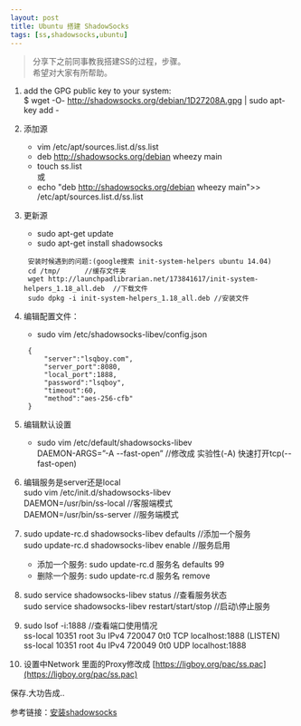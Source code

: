 ```yaml
---
layout: post
title: Ubuntu 搭建 ShadowSocks
tags: [ss,shadowsocks,ubuntu]
---
```


> 分享下之前同事教我搭建SS的过程，步骤。  
  希望对大家有所帮助。


1. add the GPG public key to your system:  
   $ wget -O- http://shadowsocks.org/debian/1D27208A.gpg | sudo apt-key add -

2. 添加源  
   - vim /etc/apt/sources.list.d/ss.list
   - deb http://shadowsocks.org/debian wheezy main
   - touch ss.list  
   或  
   - echo "deb http://shadowsocks.org/debian wheezy main">> /etc/apt/sources.list.d/ss.list  

3. 更新源 
    - sudo apt-get update    
    - sudo apt-get install shadowsocks 

    > 
        安装时候遇到的问题:(google搜索 init-system-helpers ubuntu 14.04)  
        cd /tmp/      //缓存文件夹  
        wget http://launchpadlibrarian.net/173841617/init-system-helpers_1.18_all.deb  //下载文件  
        sudo dpkg -i init-system-helpers_1.18_all.deb //安装文件
4. 编辑配置文件：  
   - sudo vim /etc/shadowsocks-libev/config.json  
   
   >
        {  
            "server":"lsqboy.com",  
            "server_port":8080,    
            "local_port":1888,    
            "password":"lsqboy",   
            "timeout":60,  
            "method":"aes-256-cfb"    
        }  
    
5. 编辑默认设置  
   - sudo vim /etc/default/shadowsocks-libev   
   DAEMON-ARGS=”-A --fast-open”   //修改成 实验性(-A)  快速打开tcp(--fast-open)

6. 编辑服务是server还是local   
   sudo vim /etc/init.d/shadowsocks-libev  
   DAEMON=/usr/bin/ss-local  //客服端模式  
   DAEMON=/usr/bin/ss-server  //服务端模式

7. sudo update-rc.d shadowsocks-libev defaults //添加一个服务   
   sudo update-rc.d shadowsocks-libev enable //服务启用
   - 添加一个服务: sudo update-rc.d 服务名 defaults 99  
   - 删除一个服务: sudo update-rc.d 服务名 remove
   
8. sudo service shadowsocks-libev status //查看服务状态  
   sudo service shadowsocks-libev restart/start/stop //启动\停止服务

9. sudo lsof -i:1888 //查看端口使用情况  
   ss-local 10351   root    3u  IPv4 720047      0t0  TCP localhost:1888 (LISTEN)  
   ss-local 10351   root    4u  IPv4 720049      0t0  UDP localhost:1888 

10. 设置中Network 里面的Proxy修改成  [https://ligboy.org/pac/ss.pac](https://ligboy.org/pac/ss.pac)

保存.大功告成..

参考链接：[安装shadowsocks](https://shadowsocks.org/en/download/servers.html)



